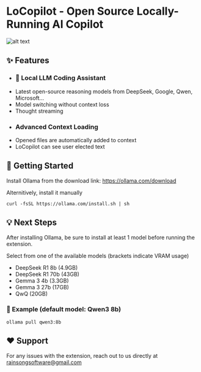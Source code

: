 # LoCopilot - Open Source Locally-Running AI Copilot

![alt text](LoCopilot_gif.gif)

## ✨ Features
- ### 🤖 Local LLM Coding Assistant
* Latest open-source reasoning models from DeepSeek, Google, Qwen, Microsoft...
* Model switching without context loss
* Thought streaming
- ### Advanced Context Loading
* Opened files are automatically added to context
* LoCopilot can see user elected text 

  
## 🚀 Getting Started
Install Ollama from the download link: <a href="https://ollama.com/download">https://ollama.com/download</a>

Alternitively, install it manually
```
curl -fsSL https://ollama.com/install.sh | sh
```

## 💡 Next Steps
After installing Ollama, be sure to install at least 1 model before running the extension.

Select from one of the available models (brackets indicate VRAM usage)
- DeepSeek R1 8b   (4.9GB)
- DeepSeek R1 70b  (43GB)
- Gemma 3 4b (3.3GB)
- Gemma 3 27b (17GB)
- QwQ (20GB)

### 📝 Example (default model: Qwen3 8b)
```
ollama pull qwen3:8b
```

## ❤️ Support
For any issues with the extension, reach out to us directly at rainsongsoftware@gmail.com
